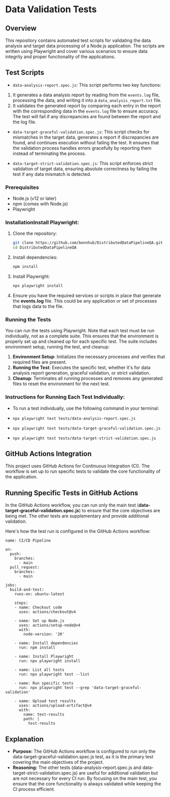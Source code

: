 # Data Validation Tests

## Overview
This repository contains automated test scripts for validating the data analysis and target data processing of a Node.js application. The scripts are written using Playwright and cover various scenarios to ensure data integrity and proper functionality of the applications.

## Test Scripts
- `data-analysis-report.spec.js`: This script performs two key functions:
1. It generates a data analysis report by reading from the `events.log` file, processing the data, and writing it into a `data_analysis_report.txt` file.
2. It validates the generated report by comparing each entry in the report with the corresponding data in the `events.log` file to ensure accuracy. The test will fail if any discrepancies are found between the report and the log file.

- `data-target-graceful-validation.spec.js`: This script checks for mismatches in the target data, generates a report if discrepancies are found, and continues execution without failing the test. It ensures that the validation process handles errors gracefully by reporting them instead of terminating the process.

- `data-target-strict-validation.spec.js`: This script enforces strict validation of target data, ensuring absolute correctness by failing the test if any data mismatch is detected.

### Prerequisites

- Node.js (v12 or later)
- npm (comes with Node.js)
- Playwright

### InstallationInstall Playwright:

1. Clone the repository:
   ```bash
   git clone https://github.com/bennhub/DistributedDataPipelineQA.git
   cd DistributedDataPipelineQA
2. Install dependencies:
   ```bash
   npm install
2. Install Playwright:
   ```bash
   npx playwright install
4. Ensure you have the required services or scripts in place that generate the **events.log** file. This could be any application or set of processes that logs data to the file. 

### Running the Tests
You can run the tests using Playwright. Note that each test must be run individually, not as a complete suite. This ensures that the environment is properly set up and cleaned up for each specific test. The suite includes environment setup, running the test, and cleanup:

1. **Environment Setup**: Initializes the necessary processes and verifies that required files are present.
2. **Running the Test**: Executes the specific test, whether it's for data analysis report generation, graceful validation, or strict validation.
3. **Cleanup**: Terminates all running processes and removes any generated files to reset the environment for the next test.

### Instructions for Running Each Test Individually:
- To run a test individually, use the following command in your terminal:

- `npx playwright test tests/data-analysis-report.spec.js`
- `npx playwright test tests/data-target-graceful-validation.spec.js`
- `npx playwright test tests/data-target-strict-validation.spec.js`
 
## GitHub Actions Integration
This project uses GitHub Actions for Continuous Integration (CI). The workflow is set up to run specific tests to validate the core functionality of the application.

## Running Specific Tests in GitHub Actions
In the GitHub Actions workflow, you can run only the main test (**data-target-graceful-validation.spec.js**) to ensure that the core objectives are being met. The other tests are supplementary and provide additional validation.

Here's how the test run is configured in the GitHub Actions workflow:
```
name: CI/CD Pipeline

on:
  push:
    branches:
      - main
  pull_request:
    branches:
      - main

jobs:
  build-and-test:
    runs-on: ubuntu-latest

    steps:
    - name: Checkout code
      uses: actions/checkout@v4

    - name: Set up Node.js
      uses: actions/setup-node@v4
      with:
        node-version: '20'

    - name: Install dependencies
      run: npm install

    - name: Install Playwright
      run: npx playwright install

    - name: List all tests
      run: npx playwright test --list

    - name: Run specific tests
      run: npx playwright test --grep 'data-target-graceful-validation'

    - name: Upload test results
      uses: actions/upload-artifact@v4
      with:
        name: test-results
        path: |
          test-results

```
## Explanation
 - **Purpose:** The GitHub Actions workflow is configured to run only the data-target-graceful-validation.spec.js test, as it is the primary test covering the main objectives of the project.
 - **Reasoning:** The other tests (data-analysis-report.spec.js and data-target-strict-validation.spec.js) are useful for additional validation but are not necessary for every CI run. By focusing on the main test, you ensure that the core functionality is always validated while keeping the CI process efficient.
